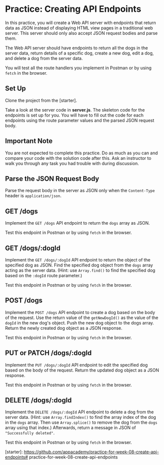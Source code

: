 # Practice: Creating API Endpoints

In this practice, you will create a Web API server with endpoints that return
data as JSON instead of displaying HTML view pages in a traditional web server.
This server should only also accept JSON request bodies and parse them.

The Web API server should have endpoints to return all the dogs in the server
data, return details of a specific dog, create a new dog, edit a dog, and delete
a dog from the server data.

You will test all the route handlers you implement in Postman or by using
`fetch` in the browser.

## Set Up

Clone the project from the [starter].

Take a look at the server code in __server.js__. The skeleton code for the
endpoints is set up for you. You will have to fill out the code for each
endpoints using the route parameter values and the parsed JSON request body.

## Important Note

You are not expected to complete this practice. Do as much as you can and
compare your code with the solution code after this. Ask an instructor to
walk you through any task you had trouble with during discussion.

## Parse the JSON Request Body

Parse the request body in the server as JSON only when the `Content-Type` header
is `application/json`.

## GET /dogs

Implement the `GET /dogs` API endpoint to return the `dogs` array as JSON.

Test this endpoint in Postman or by using `fetch` in the browser.

## GET /dogs/:dogId

Implement the `GET /dogs/:dogId` API endpoint to return the object of the
specified dog as JSON. Find the specified dog object from the `dogs` array
acting as the server data. (Hint: use `Array.find()` to find the specified dog
based on the `:dogId` route parameter.)

Test this endpoint in Postman or by using `fetch` in the browser.

## POST /dogs

Implement the `POST /dogs` API endpoint to create a dog based on the body of the
request. Use the return value of the `getNewDogId()` as the value of the `dogId`
in the new dog's object. Push the new dog object to the dogs array. Return the
newly created dog object as a JSON response.

Test this endpoint in Postman or by using `fetch` in the browser.

## PUT or PATCH /dogs/:dogId

Implement the `PUT /dogs/:dogId` API endpoint to edit the specified dog based on
the body of the request. Return the updated dog object as a JSON response.

Test this endpoint in Postman or by using `fetch` in the browser.

## DELETE /dogs/:dogId

Implement the `DELETE /dogs/:dogId` API endpoint to delete a dog from the server
data. (Hint: use `Array.findIndex()` to find the array index of the dog in the
`dogs` array. Then use `Array.splice()` to remove the dog from the `dogs` array
using that index.) Afterwards, return a message in JSON of
`"Successfully deleted"`.

Test this endpoint in Postman or by using `fetch` in the browser.

[starter]: https://github.com/appacademy/practice-for-week-08-create-api-endpoints# practice-for-week-08-create-api-endpoints
